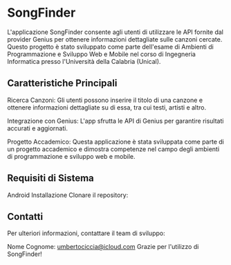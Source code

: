 # SongFinder
L'applicazione SongFinder consente agli utenti di utilizzare le API fornite dal provider Genius per ottenere informazioni dettagliate sulle canzoni cercate. Questo progetto è stato sviluppato come parte dell'esame di Ambienti di Programmazione e Sviluppo Web e Mobile nel corso di Ingegneria Informatica presso l'Università della Calabria (Unical).

## Caratteristiche Principali
Ricerca Canzoni: Gli utenti possono inserire il titolo di una canzone e ottenere informazioni dettagliate su di essa, tra cui testi, artisti e altro.

Integrazione con Genius: L'app sfrutta le API di Genius per garantire risultati accurati e aggiornati.

Progetto Accademico: Questa applicazione è stata sviluppata come parte di un progetto accademico e dimostra competenze nel campo degli ambienti di programmazione e sviluppo web e mobile.

## Requisiti di Sistema
Android
Installazione
Clonare il repository:

## Contatti
Per ulteriori informazioni, contattare il team di sviluppo:

Nome Cognome: umbertociccia@icloud.com
Grazie per l'utilizzo di SongFinder!





